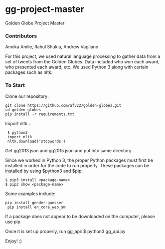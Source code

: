 # gg-project-master
Golden Globe Project Master

### Contributors 
Annika Amlie, Rahul Shukla, Andrew Vagliano

For this project, we used natural language processing to gather data from a set of tweets from the Golden Globes. Data included who won each award, who presented each award, etc. We used Python 3 along with certain packages such as nltk.

### To Start
Clone our repository: 
```
git clone https://github.com/afv22/golden-globes.git 
cd golden-globes 
pip install -r requirements.txt
```
Import nltk...
```
 $ python3
 import nltk
 nltk.download('stopwords')
 ```

Get gg2013.json and gg2015.json and put into same directory

Since we worked in Python 3, the proper Python packages must first be installed in order for the code to run properly. These packages can be installed by using $python3 and $pip:
```
$ pip3 install <package-name>
$ pip3 show <package-name>
 ```
Some examples include:
```
pip install gender-guesser
 pip install en_core_web_sm
```
If a package does not appear to be downloaded on the computer,
please use pip

Once it is set up properly, run gg_api:
 $ python3 gg_api.py

Enjoy! :)

